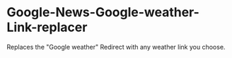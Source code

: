 # Google-News-Google-weather-Link-replacer
Replaces the "Google weather" Redirect with any weather link you choose. 
